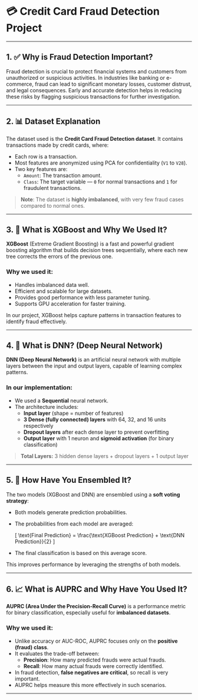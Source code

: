 # 💳 Credit Card Fraud Detection Project

---

## 1. ✅ Why is Fraud Detection Important?

Fraud detection is crucial to protect financial systems and customers from unauthorized or suspicious activities. In industries like banking or e-commerce, fraud can lead to significant monetary losses, customer distrust, and legal consequences. Early and accurate detection helps in reducing these risks by flagging suspicious transactions for further investigation.

---

## 2. 📊 Dataset Explanation

The dataset used is the **Credit Card Fraud Detection dataset**. It contains transactions made by credit cards, where:

- Each row is a transaction.
- Most features are anonymized using PCA for confidentiality (`V1` to `V28`).
- Two key features are:
  - `Amount`: The transaction amount.
  - `Class`: The target variable — `0` for normal transactions and `1` for fraudulent transactions.

> **Note**: The dataset is **highly imbalanced**, with very few fraud cases compared to normal ones.

---

## 3. 🌲 What is XGBoost and Why We Used It?

**XGBoost** (Extreme Gradient Boosting) is a fast and powerful gradient boosting algorithm that builds decision trees sequentially, where each new tree corrects the errors of the previous one.

### Why we used it:

- Handles imbalanced data well.
- Efficient and scalable for large datasets.
- Provides good performance with less parameter tuning.
- Supports GPU acceleration for faster training.

In our project, XGBoost helps capture patterns in transaction features to identify fraud effectively.

---

## 4. 🧠 What is DNN? (Deep Neural Network)

**DNN (Deep Neural Network)** is an artificial neural network with multiple layers between the input and output layers, capable of learning complex patterns.

### In our implementation:

- We used a **Sequential** neural network.
- The architecture includes:
  - **Input layer** (shape = number of features)
  - **3 Dense (fully connected) layers** with 64, 32, and 16 units respectively
  - **Dropout layers** after each dense layer to prevent overfitting
  - **Output layer** with 1 neuron and **sigmoid activation** (for binary classification)

> **Total Layers:** 3 hidden dense layers + dropout layers + 1 output layer

---

## 5. 🔀 How Have You Ensembled It?

The two models (XGBoost and DNN) are ensembled using a **soft voting strategy**:

- Both models generate prediction probabilities.
- The probabilities from each model are averaged:

  \[
  \text{Final Prediction} = \frac{\text{XGBoost Prediction} + \text{DNN Prediction}}{2}
  \]

- The final classification is based on this average score.

This improves performance by leveraging the strengths of both models.

---

## 6. 📈 What is AUPRC and Why Have You Used It?

**AUPRC (Area Under the Precision-Recall Curve)** is a performance metric for binary classification, especially useful for **imbalanced datasets**.

### Why we used it:

- Unlike accuracy or AUC-ROC, AUPRC focuses only on the **positive (fraud) class**.
- It evaluates the trade-off between:
  - **Precision**: How many predicted frauds were actual frauds.
  - **Recall**: How many actual frauds were correctly identified.
- In fraud detection, **false negatives are critical**, so recall is very important.
- AUPRC helps measure this more effectively in such scenarios.

---
